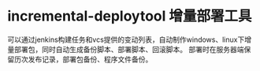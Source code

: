 # incremental-deploytool  增量部署工具
可以通过jenkins构建任务和vcs提供的变动列表，自动制作windows、linux下增量部署包，同时自动生成备份脚本、部署脚本、回滚脚本。
部署时在服务器端保留历次发布记录，部署包备份、程序文件备份。
